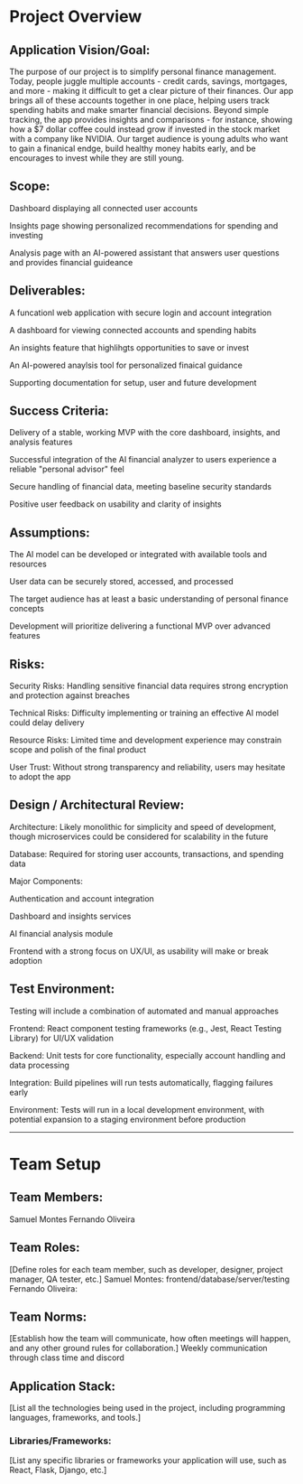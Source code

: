 # **Project Overview**

## **Application Vision/Goal:**
The purpose of our project is to simplify personal finance management. Today, people juggle multiple accounts - credit cards, savings, mortgages, and more - making it difficult to get a clear picture of their finances. Our app brings all of these accounts together in one place, helping users track spending habits and make smarter financial decisions. Beyond simple tracking, the app provides insights and comparisons - for instance, showing how a $7 dollar coffee could instead grow if invested in the stock market with a company like NVIDIA. Our target audience is young adults who want to gain a finanical endge, build healthy money habits early, and be encourages to invest while they are still young. 

## **Scope:**
Dashboard displaying all connected user accounts

Insights page showing personalized recommendations for spending and investing

Analysis page with an AI-powered assistant that answers user questions and provides financial guideance

## **Deliverables:**
A funcationl web application with secure login and account integration

A dashboard for viewing connected accounts and spending habits

An insights feature that highlihgts opportunities to save or invest

An AI-powered anaylsis tool for personalized finaical guidance

Supporting documentation for setup, user and future development

## **Success Criteria:**
Delivery of a stable, working MVP with the core dashboard, insights, and analysis features

Successful integration of the AI financial analyzer to users experience a reliable "personal advisor" feel 

Secure handling of financial data, meeting baseline security standards

Positive user feedback on usability and clarity of insights

## **Assumptions:**
The AI model can be developed or integrated with available tools and resources

User data can be securely stored, accessed, and processed

The target audience has at least a basic understanding of personal finance concepts

Development will prioritize delivering a functional MVP over advanced features

## **Risks:**
Security Risks: Handling sensitive financial data requires strong encryption and protection against breaches

Technical Risks: Difficulty implementing or training an effective AI model could delay delivery

Resource Risks: Limited time and development experience may constrain scope and polish of the final product

User Trust: Without strong transparency and reliability, users may hesitate to adopt the app

## **Design / Architectural Review:**
Architecture: Likely monolithic for simplicity and speed of development, though microservices could be considered for scalability in the future

Database: Required for storing user accounts, transactions, and spending data

Major Components:

Authentication and account integration

Dashboard and insights services

AI financial analysis module

Frontend with a strong focus on UX/UI, as usability will make or break adoption

## **Test Environment:**
Testing will include a combination of automated and manual approaches

Frontend: React component testing frameworks (e.g., Jest, React Testing Library) for UI/UX validation

Backend: Unit tests for core functionality, especially account handling and data processing

Integration: Build pipelines will run tests automatically, flagging failures early

Environment: Tests will run in a local development environment, with potential expansion to a staging environment before production

---

# **Team Setup**

## **Team Members:**
Samuel Montes
Fernando Oliveira

## **Team Roles:**
[Define roles for each team member, such as developer, designer, project manager, QA tester, etc.]
Samuel Montes: frontend/database/server/testing
Fernando Oliveira:

## **Team Norms:**
[Establish how the team will communicate, how often meetings will happen, and any other ground rules for collaboration.]
Weekly communication through class time and discord

## **Application Stack:**
[List all the technologies being used in the project, including programming languages, frameworks, and tools.]


### **Libraries/Frameworks:**
[List any specific libraries or frameworks your application will use, such as React, Flask, Django, etc.]